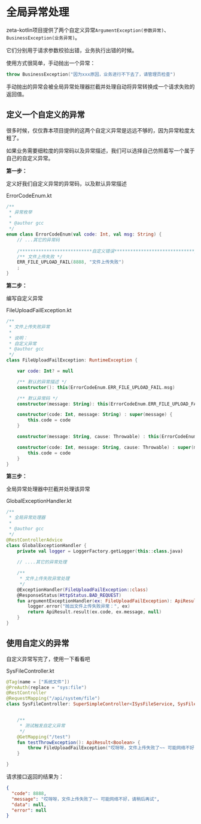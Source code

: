 # 全局异常处理
zeta-kotlin项目提供了两个自定义异常`ArgumentException(参数异常)`、`BusinessException(业务异常)`。

它们分别用于请求参数校验出错，业务执行出错的时候。

使用方式很简单，手动抛出一个异常：
```kotlin
throw BusinessException("因为xxx原因，业务进行不下去了，请管理员检查")
```
手动抛出的异常会被全局异常处理器拦截并处理自动将异常转换成一个请求失败的返回值。



## 定义一个自定义的异常

很多时候，仅仅靠本项目提供的这两个自定义异常是远远不够的，因为异常粒度太粗了。

如果业务需要细粒度的异常码以及异常描述，我们可以选择自己仿照着写一个属于自己的自定义异常。

**第一步：**

定义好我们自定义异常的异常码，以及默认异常描述

ErrorCodeEnum.kt

```kotlin
/**
 * 异常枚举
 *
 * @author gcc
 */
enum class ErrorCodeEnum(val code: Int, val msg: String) {
    // ...其它的异常码
    
    /***************************自定义错误******************************/
    /** 文件上传失败 */
    ERR_FILE_UPLOAD_FAIL(8888, "文件上传失败")
    ;
}
```

**第二步：**

编写自定义异常

FileUploadFailException.kt

```kotlin
/**
 * 文件上传失败异常
 * 
 * 说明：
 * 自定义异常
 * @author gcc
 */
class FileUploadFailException: RuntimeException {

    var code: Int? = null

    /** 默认的异常描述 */
    constructor(): this(ErrorCodeEnum.ERR_FILE_UPLOAD_FAIL.msg)

    /** 默认异常码 */
    constructor(message: String): this(ErrorCodeEnum.ERR_FILE_UPLOAD_FAIL.code, message)

    constructor(code: Int, message: String) : super(message) {
        this.code = code
    }

    constructor(message: String, cause: Throwable) : this(ErrorCodeEnum.ERR_FILE_UPLOAD_FAIL.code, message, cause)

    constructor(code: Int, message: String, cause: Throwable) : super(message, cause) {
        this.code = code
    }
}
```

**第三步：**

全局异常处理器中拦截并处理该异常

GlobalExceptionHandler.kt

```kotlin
/**
 * 全局异常处理器
 *
 * @author gcc
 */
@RestControllerAdvice
class GlobalExceptionHandler {
    private val logger = LoggerFactory.getLogger(this::class.java)
    
    // ....其它的异常处理

    /**
     * 文件上传失败异常处理
     */
    @ExceptionHandler(FileUploadFailException::class)
    @ResponseStatus(HttpStatus.BAD_REQUEST)
    fun argumentExceptionHandler(ex: FileUploadFailException): ApiResult<*> {
        logger.error("抛出文件上传失败异常：", ex)
        return ApiResult.result(ex.code, ex.message, null)
    }
}
```



## 使用自定义的异常

自定义异常写完了，使用一下看看吧

SysFileController.kt
```kotlin
@Tag(name = ["系统文件"])
@PreAuth(replace = "sys:file")
@RestController
@RequestMapping("/api/system/file")
class SysFileController: SuperSimpleController<ISysFileService, SysFile>() {


    /**
     * 测试触发自定义异常
     */
    @GetMapping("/test")
    fun testThrowException(): ApiResult<Boolean> {
        throw FileUploadFailException("哎呀呀，文件上传失败了~~ 可能网络不好，请稍后再试")
    }

}
```

请求接口返回的结果为：
```json
{
  "code": 8888,
  "message": "哎呀呀，文件上传失败了~~ 可能网络不好，请稍后再试",
  "data": null,
  "error": null
}
```

